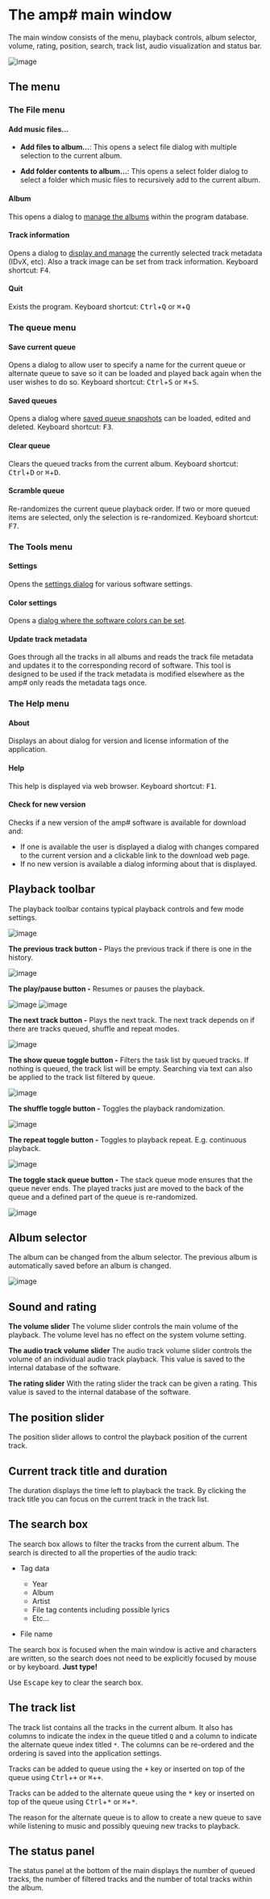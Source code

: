 # The amp# main window

The main window consists of the menu, playback controls, album selector, volume, rating, position, search, track list, audio visualization and status bar.

![image](img/main_window1.png)

## The menu

### The File menu
#### Add music files...
* **Add files to album...**: This opens a select file dialog with multiple selection to the current album.

* **Add folder contents to album...**: This opens a select folder dialog to select a folder which music files to recursively add to the current album.

#### Album
This opens a dialog to [manage the albums](album.md) within the program database.

#### Track information
Opens a dialog to [display and manage](track_info.md) the currently selected track metadata (IDvX, etc). Also a track image can be set from track information. Keyboard shortcut: <kbd>F4</kbd>.

#### Quit
Exists the program. Keyboard shortcut: <kbd>Ctrl</kbd>+<kbd>Q</kbd> or <kbd>⌘</kbd>+<kbd>Q</kbd>

### The queue menu

#### Save current queue
Opens a dialog to allow user to specify a name for the current queue or alternate queue to save so it can be loaded and played back again when the user wishes to do so. Keyboard shortcut: <kbd>Ctrl</kbd>+<kbd>S</kbd> or <kbd>⌘</kbd>+<kbd>S</kbd>.

#### Saved queues
Opens a dialog where [saved queue snapshots](saved_queues_dialog.md) can be loaded, edited and deleted. Keyboard shortcut: <kbd>F3</kbd>.

#### Clear queue
Clears the queued tracks from the current album. Keyboard shortcut: <kbd>Ctrl</kbd>+<kbd>D</kbd> or <kbd>⌘</kbd>+<kbd>D</kbd>.

#### Scramble queue
Re-randomizes the current queue playback order. If two or more queued items are selected, only the selection is re-randomized. Keyboard shortcut: <kbd>F7</kbd>.

### The Tools menu

#### Settings
Opens the [settings dialog](settings.md) for various software settings.

#### Color settings
Opens a [dialog where the software colors can be set](color_settings.md).

#### Update track metadata
Goes through all the tracks in all albums and reads the track file metadata and updates it to the corresponding record of software. This tool is designed to be used if the track metadata is modified elsewhere as the amp# only reads the metadata tags once.

### The Help menu

#### About
Displays an about dialog for version and license information of the application.

#### Help
This help is displayed via web browser. Keyboard shortcut: <kbd>F1</kbd>.

#### Check for new version
Checks if a new version of the amp# software is available for download and:
* If one is available the user is displayed a dialog with changes compared to the current version and a clickable link to the download web page.
* If no new version is available a dialog informing about that is displayed.

## Playback toolbar
The playback toolbar contains typical playback controls and few mode settings.

![image](img/toolbar1.png)

**The previous track button -** Plays the previous track if there is one in the history.

![image](img/gui/ic_fluent_previous_48_filled.png)

**The play/pause button -** Resumes or pauses the playback.

![image](img/gui/play.png) ![image](img/gui/ic_fluent_pause_48_filled.png)

**The next track button -** Plays the next track. The next track depends on if there are tracks queued, shuffle and repeat modes.

![image](img/gui/ic_fluent_next_48_filled.png)

**The show queue toggle button -** Filters the task list by queued tracks. If nothing is queued, the track list will be empty. Searching via text can also be applied to the track list filtered by queue.

![image](img/gui/queue_three_dots.png)

**The shuffle toggle button -** Toggles the playback randomization.

![image](img/gui/shuffle-random-svgrepo-com_modified.png)

**The repeat toggle button -** Toggles to playback repeat. E.g. continuous playback.

![image](img/gui/repeat-svgrepo-com_modified.png)

**The toggle stack queue button -** The stack queue mode ensures that the queue never ends. The played tracks just are moved to the back of the queue and a defined part of the queue is re-randomized.

![image](img/gui/stack_queue_three_dots.png)

## Album selector
The album can be changed from the album selector. The previous album is automatically saved before an album is changed.

![image](img/album_selector1.png)

## Sound and rating
**The volume slider**
The volume slider controls the main volume of the playback. The volume level has no effect on the system volume setting.

**The audio track volume slider**
The audio track volume slider controls the volume of an individual audio track playback. This value is saved to the internal database of the software.

**The rating slider**
With the rating slider the track can be given a rating. This value is saved to the internal database of the software.

## The position slider
The position slider allows to control the playback position of the current track.

## Current track title and duration
The duration displays the time left to playback the track. By clicking the track title you can focus on the current track in the track list.

## The search box
The search box allows to filter the tracks from the current album. The search is directed to all the properties of the audio track:

- Tag data

    * Year
    * Album
    * Artist
    * File tag contents including possible lyrics
    * Etc...

- File name

The search box is focused when the main window is active and characters are written, so the search does not need to be explicitly focused by mouse or by keyboard. **Just type!**

Use <kbd>Escape</kbd> key to clear the search box.

## The track list
The track list contains all the tracks in the current album. It also has columns to indicate the index in the queue titled `Q` and a column to indicate the alternate queue index titled `*`. The columns can be re-ordered and the ordering is saved into the application settings.

Tracks can be added to queue using the <kbd>+</kbd> key or inserted on top of the queue using <kbd>Ctrl</kbd>+<kbd>+</kbd> or <kbd>⌘</kbd>+<kbd>+</kbd>.

Tracks can be added to the alternate queue using the <kbd>\*</kbd> key or inserted on top of the queue using <kbd>Ctrl</kbd>+<kbd>\*</kbd> or <kbd>⌘</kbd>+<kbd>\*</kbd>.

The reason for the alternate queue is to allow to create a new queue to save while listening to music and possibly queuing new tracks to playback.

## The status panel
The status panel at the bottom of the main displays the number of queued tracks, the number of filtered tracks and the number of total tracks within the album.